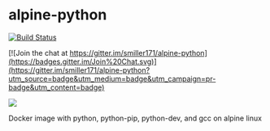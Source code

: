 # alpine-python

[![Build Status](https://travis-ci.org/smiller171/alpine-python.svg)](https://travis-ci.org/smiller171/alpine-python)

[![Join the chat at https://gitter.im/smiller171/alpine-python](https://badges.gitter.im/Join%20Chat.svg)](https://gitter.im/smiller171/alpine-python?utm_source=badge&utm_medium=badge&utm_campaign=pr-badge&utm_content=badge)

<a href="https://zenhub.io"><img src="https://raw.githubusercontent.com/ZenHubIO/support/master/zenhub-badge.png"></a>

Docker image with python, python-pip, python-dev, and gcc on alpine linux
